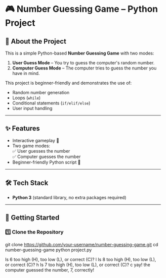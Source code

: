 # 🎮 Number Guessing Game – Python Project

## 📌 About the Project
This is a simple Python-based **Number Guessing Game** with two modes:
1. **User Guess Mode** – You try to guess the computer's random number.
2. **Computer Guess Mode** – The computer tries to guess the number you have in mind.

This project is beginner-friendly and demonstrates the use of:
- Random number generation
- Loops (`while`)
- Conditional statements (`if/elif/else`)
- User input handling

---

## ✨ Features
- Interactive gameplay 🎲  
- Two game modes:  
  ✅ User guesses the number  
  ✅ Computer guesses the number  
- Beginner-friendly Python script 🐍  

---

## 🛠️ Tech Stack
- **Python 3** (standard library, no extra packages required)

---

## 🚀 Getting Started

### 1️⃣ Clone the Repository

git clone https://github.com/your-username/number-guessing-game.git
cd number-guessing-game
python project.py

Is 6 too high (H), too low (L), or correct (C)? l
Is 8 too high (H), too low (L), or correct (C)? h
Is 7 too high (H), too low (L), or correct (C)? c
yay! the computer guessed the number, 7, correctly!


